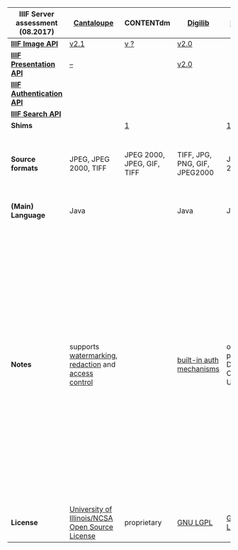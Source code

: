 | **IIIF Server assessment** (08.2017)                              | **[Cantaloupe](https://github.com/medusa-project/cantaloupe)**                                                                                                                                                                                                                         | **CONTENTdm**                                                                                                                      | **[Digilib](http://digilib.sourceforge.net)**                        | **[Djatoka](https://sourceforge.net/projects/djatoka/files/djatoka/)**                     | **[Flask-IIIF](https://github.com/inveniosoftware/flask-iiif)**                          | **[FSI Server](https://www.neptunelabs.com/products/fsi-viewer/)**                  | **[Go IIIF](https://github.com/thisisaaronland/go-iiif)**                      | **[Hymir](https://github.com/dbmdz/iiif-server-hymir)**                                                                                         | **[IIIF](https://github.com/greut/iiif)**                 | **[iiifserver](https://github.com/klokantech/iiifserver/)**                                                                                                                                                                  | **[IIPImage](http://iipimage.sourceforge.net/documentation/server/) / [iiipsrv](https://github.com/ruven/iipsrv)** | **[IiifS3](https://github.com/cmoa/iiif_s3)**                  | **[Loris](https://github.com/loris-imageserver/loris)**                                                                                                                 | **[RAIS](https://github.com/uoregon-libraries/rais-image-server#license)**              | **[Riiif](https://github.com/curationexperts/riiif)**                              | **[Shimmy](https://github.com/mejackreed/shimmy)** | **[SIPI](https://github.com/dhlab-basel/Sipi)**                                                                                                                                                                                                                                                                                                                                                                                                                  |                                                                   |
|-------------------------------------------------------------------|----------------------------------------------------------------------------------------------------------------------------------------------------------------------------------------------------------------------------------------------------------------------------------------|------------------------------------------------------------------------------------------------------------------------------------|----------------------------------------------------------------------|--------------------------------------------------------------------------------------------|------------------------------------------------------------------------------------------|-------------------------------------------------------------------------------------|--------------------------------------------------------------------------------|-------------------------------------------------------------------------------------------------------------------------------------------------|-----------------------------------------------------------|------------------------------------------------------------------------------------------------------------------------------------------------------------------------------------------------------------------------------|--------------------------------------------------------------------------------------------------------------------|----------------------------------------------------------------|-------------------------------------------------------------------------------------------------------------------------------------------------------------------------|-----------------------------------------------------------------------------------------|------------------------------------------------------------------------------------|----------------------------------------------------|------------------------------------------------------------------------------------------------------------------------------------------------------------------------------------------------------------------------------------------------------------------------------------------------------------------------------------------------------------------------------------------------------------------------------------------------------------------|-------------------------------------------------------------------|
| **[IIIF Image API](http://iiif.io/api/image/2.1/)**               | [v2.1](https://medusa-project.github.io/cantaloupe/manual/3.1/endpoints.html)                                                                                                                                                                                                          | [v ?](https://www.oclc.org/support/services/contentdm/help/customizing-website-help/other-customizations/iiif-api-support.en.html) | [v2.0](http://digilib.sourceforge.net/iiif-api.html)                 |                                                                                            | [v2.0](https://flask-iiif.readthedocs.io/en/latest/#module-flask_iiif.config)            |                                                                                     | [v2.1](https://github.com/thisisaaronland/go-iiif/blob/master/README.md)       | [v2.1](https://github.com/dbmdz/iiif-server-hymir/blob/master/README.md)                                                                        | [v2](https://github.com/greut/iiif/blob/master/README.md) | [v2.0](https://www.iiifserver.com)                                                                                                                                                                                           | [v2.0](http://iipimage.sourceforge.net/documentation/protocol/#iiif)                                               |                                                                | [v2.0](https://github.com/loris-imageserver/loris/releases/tag/2.0.1)                                                                                                   | [~v2](https://github.com/uoregon-libraries/rais-image-server#iiif-support-isnt-perfect) | [v1.1](https://github.com/curationexperts/riiif/blob/master/README.md)             |                                                    | [~v2](https://dh2017.adho.org/abstracts/259/259.pdf)                                                                                                                                                                                                                                                                                                                                                                                                             | **[IIIF Image API](http://iiif.io/api/image/2.1/)**               |
| **[IIIF Presentation API](http://iiif.io/api/presentation/2.1/)** | [–](https://github.com/medusa-project/cantaloupe/issues/48)                                                                                                                                                                                                                            |                                                                                                                                    | [v2.0](http://digilib.sourceforge.net/iiif-api.html)                 |                                                                                            |                                                                                          |                                                                                     |                                                                                | [v2.1](https://github.com/dbmdz/iiif-server-hymir/blob/master/README.md)                                                                        |                                                           |                                                                                                                                                                                                                              |                                                                                                                    |                                                                |                                                                                                                                                                         |                                                                                         |                                                                                    | ~v2                                                | [~v2](https://dh2017.adho.org/abstracts/259/259.pdf)                                                                                                                                                                                                                                                                                                                                                                                                             | **[IIIF Presentation API](http://iiif.io/api/presentation/2.1/)** |
| **[IIIF Authentication API](http://iiif.io/api/auth/1.0/)**       |                                                                                                                                                                                                                                                                                        |                                                                                                                                    |                                                                      |                                                                                            |                                                                                          |                                                                                     |                                                                                |                                                                                                                                                 |                                                           |                                                                                                                                                                                                                              |                                                                                                                    |                                                                |                                                                                                                                                                         |                                                                                         |                                                                                    |                                                    | [~v2](https://dh2017.adho.org/abstracts/259/259.pdf)                                                                                                                                                                                                                                                                                                                                                                                                             | **[IIIF Authentication API](http://iiif.io/api/auth/1.0/)**       |
| **[IIIF Search API](http://iiif.io/api/search/1.0/)**             |                                                                                                                                                                                                                                                                                        |                                                                                                                                    |                                                                      |                                                                                            |                                                                                          |                                                                                     |                                                                                |                                                                                                                                                 |                                                           |                                                                                                                                                                                                                              |                                                                                                                    |                                                                |                                                                                                                                                                         |                                                                                         |                                                                                    |                                                    |                                                                                                                                                                                                                                                                                                                                                                                                                                                                  | **[IIIF Search API](http://iiif.io/api/search/1.0/)**             |
| **Shims**                                                         |                                                                                                                                                                                                                                                                                        | [1](https://github.com/azaroth42/pi3f/tree/master/shims/ContentDM)                                                                 |                                                                      | [1](https://github.com/jronallo/djatoka), [2](https://github.com/uvalib/djatoka-over-iiif) |                                                                                          | [1](https://github.com/jhu-digital-manuscripts/rosa/tree/master/rosa-iiif-endpoint) |                                                                                |                                                                                                                                                 |                                                           |                                                                                                                                                                                                                              |                                                                                                                    |                                                                |                                                                                                                                                                         |                                                                                         |                                                                                    |                                                    |                                                                                                                                                                                                                                                                                                                                                                                                                                                                  | **Shims**                                                         |
| **Source formats**                                                | JPEG, JPEG 2000, TIFF                                                                                                                                                                                                                                                                  | JPEG 2000, JPEG, GIF, TIFF                                                                                                         | TIFF, JPG, PNG, GIF, JPEG2000                                        | JPEG 2000                                                                                  |                                                                                          | PNG, JPEG, TIFF, BMP, FPX, GIF                                                      | JPEG, PNG, WEBP natively, and optionally TIFF, PDF, GIF and SVG (libvips@8.3+) | JPEG, PNG, TIFF, BMP, WBMP, GIF                                                                                                                 | JPEG, PNG, WEBP, TIFF                                     | TIFF, JPEG 2000                                                                                                                                                                                                              | TIFF, JPEG 2000                                                                                                    |                                                                | TIFF, JPEG, JPEG 2000                                                                                                                                                   | JPEG 2000, TIFF, JPG, PNG, GIF                                                          |                                                                                    |                                                    | TIFF, JPEG 2000, PNG, JPEG                                                                                                                                                                                                                                                                                                                                                                                                                                       | **Source formats**                                                |
| **(Main) Language**                                               | Java                                                                                                                                                                                                                                                                                   |                                                                                                                                    | Java                                                                 | Java                                                                                       | Python                                                                                   | Java                                                                                | Go                                                                             | Java                                                                                                                                            | Go                                                        | C++ (Fast CGI module)                                                                                                                                                                                                        | C++ (Fast CGI module)                                                                                              | Ruby                                                           | Python                                                                                                                                                                  | Go                                                                                      | Ruby                                                                               | Ruby                                               | C++, Lua                                                                                                                                                                                                                                                                                                                                                                                                                                                         | **(Main) Language**                                               |
| **Notes**                                                         | supports [watermarking](https://medusa-project.github.io/cantaloupe/manual/3.1/watermarking.html), [redaction](https://medusa-project.github.io/cantaloupe/manual/3.1/redaction.html) and [access control](https://medusa-project.github.io/cantaloupe/manual/3.1/access-control.html) |                                                                                                                                    | [built-in auth mechanisms](http://digilib.sourceforge.net/auth.html) | other protocols: Djatoka Open URL                                                          | Flask extension permitting easy integration with IIIF                                    |                                                                                     |                                                                                | on the fly image processing, no additional pregenerated (pyramid zoom) images are needed;   may be run as a standalone IIIF server from the JAR |                                                           | other protocols: IIP, Zoomify, DeepZoom;  [pre-compiled binaries contain vendor watermarks](https://www.iiifserver.com/pricing/), see also [here](https://github.com/klokantech/iiifserver/issues/22#issuecomment-188892997) | other protocols: IIP, Zoomify, Deepzoom;   supports watermarking                                                   | Concept: static file serving from Amazon S3                    | [no watermarking supported](https://github.com/loris-imageserver/loris/issues/46), but possibly [authentication](https://github.com/loris-imageserver/loris/issues/343) |                                                                                         |                                                                                    |                                                    | can convert JPEG 2000 images on the fly;   offers a flexible framework for specifying authentication and authorization logic in Lua scripts;   * supports restricted access to images, either by reducing image dimensions or by adding [watermarks](https://dhlab-basel.github.io/Sipi/documentation/lua.html#sipiimage-watermark-wm-file-path);   JSON web token-based authentication (JWT);   modular extensibility, e.g. integrating support for RTI imaging | **Notes**                                                         |
| **License**                                                       | [University of Illinois/NCSA Open Source License](https://github.com/medusa-project/cantaloupe/blob/develop/LICENSE)                                                                                                                                                                   | proprietary                                                                                                                        | [GNU LGPL](https://www.gnu.org/licenses/lgpl-3.0.de.html)            | [GNU LGPL](https://www.gnu.org/licenses/lgpl-3.0.de.html)                                  | [Revised BSD License](https://github.com/inveniosoftware/flask-iiif/blob/master/LICENSE) | proprietary; unlicensed use with watermarks                                         | BSD 3-Clause License                                                           | [MIT](https://github.com/dbmdz/iiif-server-hymir/blob/master/LICENSE)                                                                           | BSD 3-clause "New"                                        | [GPL v3](https://github.com/klokantech/iiifserver/blob/master/README)                                                                                                                                                        | [GNU GPL](http://www.gnu.org/licenses/gpl.html)                                                                    | [MIT](https://github.com/cmoa/iiif_s3/blob/master/LICENSE.txt) | New BSD                                                                                                                                                                 | [CC0](https://github.com/uoregon-libraries/rais-image-server#license)                   | [Apache License 2.0](https://github.com/curationexperts/riiif/blob/master/LICENSE) | public domain waiver (Unlicense)                   | [GNU Affero General Public License v3.0](https://github.com/dhlab-basel/Sipi/blob/develop/LICENSE)                                                                                                                                                                                                                                                                                                                                                               | **License**                                                       |
